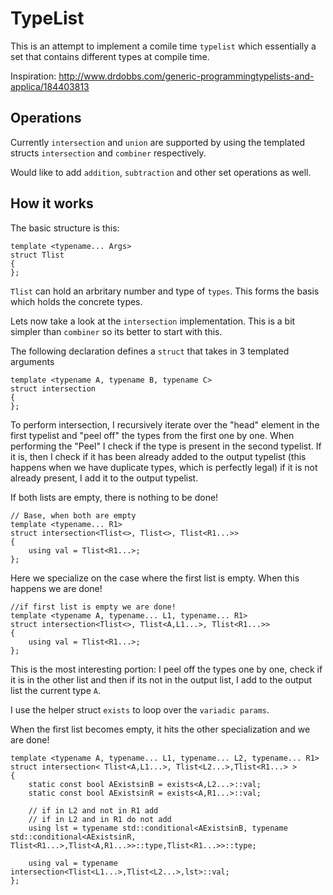 # TypeList

This is an attempt to implement a comile time `typelist` which essentially a set that contains different types at compile time. 

Inspiration: http://www.drdobbs.com/generic-programmingtypelists-and-applica/184403813

## Operations

Currently `intersection` and `union` are supported by using the templated structs `intersection` and `combiner` respectively.

Would like to add `addition`, `subtraction` and other set operations as well. 

## How it works

The basic structure is this:

```
template <typename... Args>
struct Tlist
{
};
```
`Tlist` can hold an arbritary number and type of `types`. This forms the basis which holds the concrete types.

Lets now take a look at the `intersection` implementation. This is a bit simpler than `combiner` so its better to start with this. 

The following declaration defines a `struct` that takes in 3 templated arguments
```
template <typename A, typename B, typename C>
struct intersection
{
};
```
To perform intersection, I recursively iterate over the "head" element in the first typelist and "peel off" the types from the first one by one. When performing the "Peel" I check if the type is present in the second typelist. If it is, then I check if it has been already added to the output typelist (this happens when we have duplicate types, which is perfectly legal) if it is not already present, I add it to the output typelist.


If both lists are empty, there is nothing to be done! 
```
// Base, when both are empty
template <typename... R1>
struct intersection<Tlist<>, Tlist<>, Tlist<R1...>>
{
    using val = Tlist<R1...>;
};
```

Here we specialize on the case where the first list is empty. When this happens we are done! 
```
//if first list is empty we are done!
template <typename A, typename... L1, typename... R1>
struct intersection<Tlist<>, Tlist<A,L1...>, Tlist<R1...>>
{
    using val = Tlist<R1...>;
};

```

This is the most interesting portion: I peel off the types one by one, check if it is in the other list and then if its not in the output list, I add to the output list the current type `A`.

I use the helper struct `exists` to loop over the `variadic params`.

When the first list becomes empty, it hits the other specialization and we are done! 
```
template <typename A, typename... L1, typename... L2, typename... R1>
struct intersection< Tlist<A,L1...>, Tlist<L2...>,Tlist<R1...> >
{
    static const bool AExistsinB = exists<A,L2...>::val;
    static const bool AExistsinR = exists<A,R1...>::val;
    
    // if in L2 and not in R1 add
    // if in L2 and in R1 do not add
    using lst = typename std::conditional<AExistsinB, typename std::conditional<AExistsinR, Tlist<R1...>,Tlist<A,R1...>>::type,Tlist<R1...>>::type;
    
    using val = typename intersection<Tlist<L1...>,Tlist<L2...>,lst>::val;
};
```
